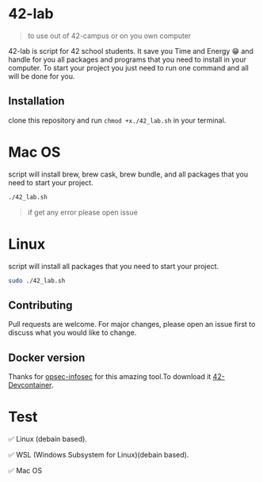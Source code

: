 # 42-lab 

> to use out of 42-campus or on you own computer

42-lab is script for 42 school students. It save you Time and Energy 😁 and handle for you all packages and programs that you need to install in your computer. To start your project you just need to run one command and all will be done for you.

## Installation
clone this repository and run `chmod +x./42_lab.sh` in your terminal.

# Mac OS
script will install brew, brew cask, brew bundle, and all packages that you need to start your project. 
```bash
./42_lab.sh
```
> if get any error please open issue 
# Linux
script will install all packages that you need to start your project.
```bash
sudo ./42_lab.sh
```

## Contributing
Pull requests are welcome. For major changes, please open an issue first to discuss what you would like to change.

## Docker version
Thanks for [opsec-infosec](https://github.com/opsec-infosec) for this amazing tool.To download it [42-Devcontainer](https://github.com/opsec-infosec/42-Devcontainer).

# Test

✅ Linux (debain based). 

✅ WSL (Windows Subsystem for Linux)(debain based).

✅ Mac OS 
